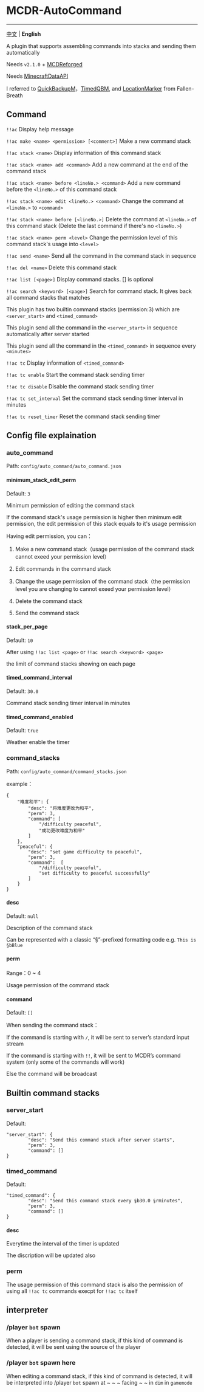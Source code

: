 # MCDR-AutoCommand
---------

[中文](./README.md) | **English**

A plugin that supports assembling commands into stacks and sending them automatically

Needs `v2.1.0` + [MCDReforged](https://github.com/Fallen-Breath/MCDReforged)

Needs [MinecraftDataAPI](https://github.com/MCDReforged/MinecraftDataAPI/)

I referred to [QuickBackupM](https://github.com/TISUnion/QuickBackupM)，[TimedQBM](https://github.com/TISUnion/TimedQBM), and [LocationMarker](https://github.com/TISUnion/LocationMarker) from Fallen-Breath

## Command

`!!ac` Display help message

`!!ac make <name> <permission> [<comment>]` Make a new command stack

`!!ac stack <name>` Display information of this command stack

`!!ac stack <name> add <command>` Add a new command at the end of the command stack

`!!ac stack <name> before <lineNo.> <command>` Add a new command before the `<lineNo.>` of this command stack

`!!ac stack <name> edit <lineNo.> <command>` Change the command at `<lineNo.>` to `<command>`

`!!ac stack <name> before [<lineNo.>]` Delete the command at `<lineNo.>` of this command stack (Delete the last command if there's no `<lineNo.>`)

`!!ac stack <name> perm <level>` Change the permission level of this command stack's usage into `<level>`

`!!ac send <name>` Send all the command in the command stack in sequence

`!!ac del <name>` Delete this command stack

`!!ac list [<page>]` Display command stacks. [<page>] is optional

`!!ac search <keyword> [<page>]` Search for command stack. It gives back all command stacks that matches

This plugin has two builtin command stacks (permission:3) which are `<server_start>` and `<timed_command>`

This plugin send all the command in the `<server_start>` in sequence automatically after server started

This plugin send all the command in the `<timed_command>` in sequence every `<minutes>`

`!!ac tc` Display information of `<timed_command>`

`!!ac tc enable` Start the command stack sending timer

`!!ac tc disable` Disable the command stack sending timer

`!!ac tc set_interval` Set the command stack sending timer interval in minutes

`!!ac tc reset_timer` Reset the command stack sending timer

## Config file explaination

### auto_command

Path: `config/auto_command/auto_command.json`

#### minimum_stack_edit_perm

Default: `3`

Minimum permission of editing the command stack

If the command stack's usage permission is higher then minimum edit permission, the edit permission of this stack equals to it's usage permission

Having edit permission, you can：

1. Make a new command stack（usage permission of the command stack cannot exeed your permission level）

2. Edit commands in the command stack

3. Change the usage permission of the command stack（the permission level you are changing to cannot exeed your permission level）

4. Delete the command stack

5. Send the command stack

#### stack_per_page

Default: `10`

After using `!!ac list <page>` or `!!ac search <keyword> <page>`

the limit of command stacks showing on each page

#### timed_command_interval

Default: `30.0`

Command stack sending timer interval in minutes

#### timed_command_enabled

Default: `true`

Weather enable the timer

### command_stacks

Path: `config/auto_command/command_stacks.json`

example：


```
{
    "难度和平": {
        "desc": "将难度更改为和平",
        "perm": 3,
        "command": [
            "/difficulty peaceful",
            "成功更改难度为和平"
        ]
    },
    "peaceful": {
        "desc": "set game difficulty to peaceful",
        "perm": 3,
        "command":  [
            "/difficulty peaceful",
            "set difficulty to peaceful successfully"
        ]
    }
}
```

#### desc

Default: `null`

Description of the command stack

Can be represented with a classic “§”-prefixed formatting code
e.g. `This is §bBlue`

#### perm

Range：0 ~ 4

Usage permission of the command stack

#### command

Default: `[]`

When sending the command stack：

If the command is starting with `/`, it will be sent to server’s standard input stream

If the command is starting with `!!`, it will be sent to MCDR’s command system (only some of the commands will work)

Else the command will be broadcast

## Builtin command stacks

### server_start

Default: 

```
"server_start": {
        "desc": "Send this command stack after server starts",
        "perm": 3,
        "command": []
}
```

### timed_command

Default: 

```
"timed_command": {
        "desc": "Send this command stack every §b30.0 §rminutes",
        "perm": 3,
        "command": []
}
```

#### desc

Everytime the interval of the timer is updated

The discription will be updated also

### perm

The usage permission of this command stack is also the permission of using all `!!ac tc` commands execpt for `!!ac tc` itself

## interpreter

### /player `bot` spawn

When a player is sending a command stack, if this kind of command is detected, it will be sent using the source of the player

### /player `bot` spawn here

When editing a command stack, if this kind of command is detected, it will be interpreted into /player `bot` spawn at ~ ~ ~ facing ~ ~ in `dim` in `gamemode`